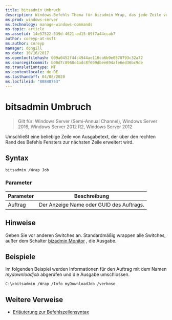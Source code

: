 ```yaml
---
title: bitsadmin Umbruch
description: Windows-Befehls Thema für bizadmin Wrap, das jede Zeile von Ausgabetext umschließt, die über den rechten Rand des Befehls Fensters zur nächsten Zeile hinausgeht.
ms.prod: windows-server
ms.technology: manage-windows-commands
ms.topic: article
ms.assetid: 14e57522-539d-4621-ad15-09f7a44ccab7
author: coreyp-at-msft
ms.author: coreyp
manager: dongill
ms.date: 10/16/2017
ms.openlocfilehash: 009a0452f44c4944ae110ca6b9e0570793c32a72
ms.sourcegitcommit: b00d7c8968c4adc8f699dbee694afe6ed36bc9de
ms.translationtype: MT
ms.contentlocale: de-DE
ms.lasthandoff: 04/08/2020
ms.locfileid: "80848753"
---
```

# <a name="bitsadmin-wrap"></a>bitsadmin Umbruch

>Gilt für: Windows Server (Semi-Annual Channel), Windows Server 2016, Windows Server 2012 R2, Windows Server 2012

Umschließt eine beliebige Zeile von Ausgabetext, der über den rechten Rand des Befehls Fensters zur nächsten Zeile erweitert wird.

## <a name="syntax"></a>Syntax

```
bitsadmin /Wrap Job
```

### <a name="parameters"></a>Parameter

|Parameter|Beschreibung|
|-------|--------|
|Auftrag|Der Anzeige Name oder GUID des Auftrags.|

## <a name="remarks"></a>Hinweise

Geben Sie vor anderen Switches an. Standardmäßig wrappen alle Switches, außer dem Schalter [bizadmin Monitor](bitsadmin-monitor.md) , die Ausgabe.

## <a name="examples"></a><a name=BKMK_examples></a>Beispiele

Im folgenden Beispiel werden Informationen für den Auftrag mit dem Namen *mydownloadjob* abgerufen und die Ausgabe umschlossen.

```
C:\>bitsadmin /Wrap /Info myDownloadJob /verbose
```

## <a name="additional-references"></a>Weitere Verweise

- [Erläuterung zur Befehlszeilensyntax](command-line-syntax-key.md)
